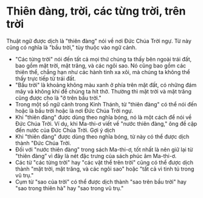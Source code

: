 # Thiên đàng, trời, các từng trời, trên trời

Thuật ngữ được dịch là "thiên đàng" nói về nơi Đức Chúa Trời ngự. Từ này cũng có nghĩa là "bầu trời," tùy thuộc vào ngữ cảnh.
- "Các từng trời" nói đến tất cả mọi thứ chúng ta thấy bên ngoài trái đất, bao gồm mặt trời, mặt trăng, và các ngôi sao. Nó cũng bao gồm các thiên thể, chẳng hạn như các hành tinh xa xôi, mà chúng ta không thể thấy trực tiếp từ trái đất.
- "Bầu trời" là khoảng không màu xanh ở phía trên mặt đất, có những đám mây và không khí để chúng ta hít thở. Thường thì mặt trời và mặt trăng cũng được cho là "ở trên bầu trời."
- Trong một số ngữ cảnh trong Kinh Thánh, từ "thiên đàng" có thể nói đến hoặc là bầu trời hoặc là nơi Đức Chúa Trời ngự.
- Khi "thiên đàng" được dùng theo nghĩa bóng, nó là một cách để nói về Đức Chúa Trời. Ví dụ, khi Ma-thi-ơ viết về "nước thiên đàng," ông đề cập đến nước của Đức Chúa Trời.
Gợi ý dịch
- Khi "thiên đàng" được dùng theo nghĩa bóng, từ này có thể được dịch thành "Đức Chúa Trời.
- Đối với "nước thiên đàng" trong sách Ma-thi-ơ, tốt nhất là nên giữ lại từ "thiên đàng” vì đây là nét đặc trưng của sách phúc âm Ma-thi-ơ.
- Các từ "các từng trời" hay "các vật thể trên trời" cũng có thể được dịch thành "mặt trời, mặt trăng, và các ngôi sao" hoặc "tất cả vì tinh tú trong vũ trụ."
- Cụm từ "sao của trời" có thể được dịch thành "sao trên bầu trời" hay "sao trong thiên hà" hay "sao trong vũ trụ."

